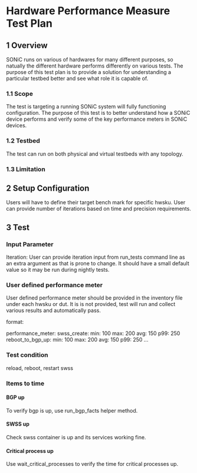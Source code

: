 # Hardware Performance Measure Test Plan

## 1 Overview

SONiC runs on various of hardwares for many different purposes, so natually the different hardware performs differently on various tests. The purpose of this test plan is to provide a solution for understanding a particular testbed better and see what role it is capable of.

### 1.1 Scope

The test is targeting a running SONiC system will fully functioning configuration. The purpose of this test is to better understand how a SONiC device performs and verify some of the key performance meters in SONiC devices.

### 1.2 Testbed

The test can run on both physical and virtual testbeds with any topology.

### 1.3 Limitation

## 2 Setup Configuration

Users will have to define their target bench mark for specific hwsku. User can provide number of iterations based on time and precision requirements.

## 3 Test

### Input Parameter

Iteration: User can provide iteration input from run_tests command line as an extra argument as that is prone to change. It should have a small default value so it may be run during nightly tests.

### User defined performance meter

User defined performance meter should be provided in the inventory file under each hwsku or dut. It is is not provided, test will run and collect various results and automatically pass.

format:

performance_meter:
  swss_create:
    min: 100
    max: 200
    avg: 150
    p99: 250
  reboot_to_bgp_up:
    min: 100
    max: 200
    avg: 150
    p99: 250
...

### Test condition

reload, reboot, restart swss

### Items to time

#### BGP up

To verify bgp is up, use run_bgp_facts helper method.

#### SWSS up

Check swss container is up and its services working fine.

#### Critical process up

Use wait_critical_processes to verify the time for critical processes up.
